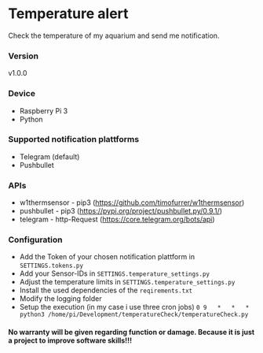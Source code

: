 # Temperature alert
Check the temperature of my aquarium and send me notification.

### Version
v1.0.0

### Device
* Raspberry Pi 3
* Python

### Supported notification plattforms
* Telegram (default)
* Pushbullet

### APIs
* w1thermsensor - pip3 (https://github.com/timofurrer/w1thermsensor)
* pushbullet - pip3 (https://pypi.org/project/pushbullet.py/0.9.1/)
* telegram - http-Request (https://core.telegram.org/bots/api)

### Configuration
* Add the Token of your chosen notification plattform in `SETTINGS.tokens.py`
* Add your Sensor-IDs in `SETTINGS.temperature_settings.py`
* Adjust the temperature limits in `SETTINGS.temperature_settings.py`
* Install the used dependencies of the `reqirements.txt`
* Modify the logging folder
* Setup the execution (in my case i use three cron jobs)
`0 9   *   *   *    python3 /home/pi/Development/temperatureCheck/temperatureCheck.py`


#### No warranty will be given regarding function or damage. Because it is just a project to improve software skills!!!